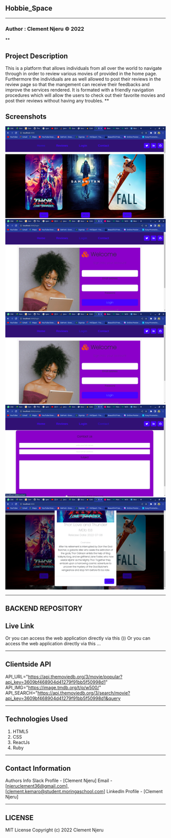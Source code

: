 ## Hobbie_Space 
***
### Author : Clement Njeru © 2022
**
## Project Description
This is a platform that allows individuals from all over the world to navigate through in order to review various movies of provided in the home page. Furthermore the individuals are as well allowed to post their reviews in the review page so that the mangement can receive their feedbacks and improve the services rendered. It is formated with a friendly navigation procedures which will allow the users to check out their favorite movies and post their reviews without having any troubles.
**
## Screenshots
 ![image](./src/Assets/Screenshot1.png)
 ![image](./src/Assets/Screenshot3.png)
 ![image](./src/Assets/Screenshot3.png)
 ![image](./src/Assets/Screenshot4.png)
 ![image](./src/Assets/Screenshot5.png)

***

## BACKEND REPOSITORY

## Live Link
Or you can access the web application directly via this ())
Or you can access the web application directly via this ...
***

## Clientside API
API_URL="https://api.themoviedb.org/3/movie/popular?api_key=3609bf468904d41279f91bb5f50998d1"
API_IMG="https://image.tmdb.org/t/p/w500/"
API_SEARCH="https://api.themoviedb.org/3/search/movie?api_key=3609bf468904d41279f91bb5f50998d1&query

***
## Technologies Used
1. HTML5
2. CSS
3. ReactJs
4. Ruby

***
## Contact Information
Authors Info Slack Profile - [Clement Njeru] 
Email - [njeruclement36@gmail.com], [clement.kemaro@student.moringaschool.com]
LinkedIn Profile - [Clement Njeru]
***
## LICENSE
MIT License
Copyright (c) 2022 Clement Njeru